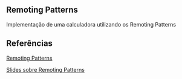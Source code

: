 ## Remoting Patterns

Implementação de uma calculadora utilizando os Remoting Patterns

## Referências

[Remoting Patterns](https://pdfs.semanticscholar.org/26ec/9ca306b14c5414b26f0784ad97dc5c7df9a8.pdf)

[Slides sobre Remoting Patterns](http://nm.wu-wien.ac.at/research/publications/b375.pdf) 